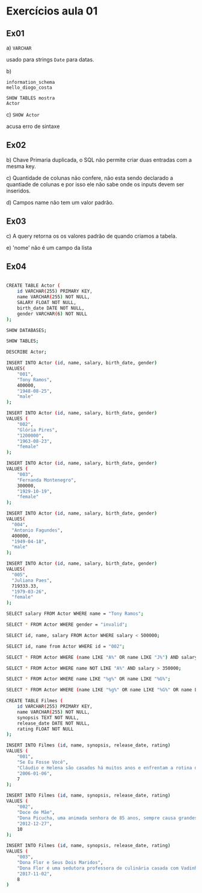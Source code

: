 # Exercícios aula 01


## Ex01

a) 
```VARCHAR```

usado para strings
```Date```
para datas.

b) 
```SHOW DATABASES 
information_schema
mello_diogo_costa
 ```
```
SHOW TABLES mostra 
Actor
```
c) 
```SHOW Actor```

acusa erro de sintaxe

## Ex02

b) 
Chave Primaria duplicada, o SQL não permite criar duas entradas com a mesma key.

c)
Quantidade de colunas não confere, não esta sendo declarado a quantiade de colunas e por isso ele não sabe onde os inputs devem ser inseridos. 

d)
Campos name não tem um valor padrão.

## Ex03

c)
A query retorna os os valores padrão de quando criamos a tabela.

e)
'nome' não é um campo da lista


## Ex04


```sh

CREATE TABLE Actor (
	id VARCHAR(255) PRIMARY KEY,
    name VARCHAR(255) NOT NULL,
    SALARY FLOAT NOT NULL,
    birth_date DATE NOT NULL,
    gender VARCHAR(6) NOT NULL
);

SHOW DATABASES;

SHOW TABLES;

DESCRIBE Actor;

INSERT INTO Actor (id, name, salary, birth_date, gender)
VALUES(
	"001",
    "Tony Ramos",
    400000,
    "1948-08-25",
    "male"
);

INSERT INTO Actor (id, name, salary, birth_date, gender)
VALUES (
	"002",
    "Glória Pires",
    "1200000",
    "1963-08-23",
    "female"
);

INSERT INTO Actor (id, name, salary, birth_date, gender)
VALUES (
	"003", 
	"Fernanda Montenegro",
	300000,
	"1929-10-19", 
	"female"
);

INSERT INTO Actor (id, name, salary, birth_date, gender)
VALUES(
  "004",
  "Antonio Fagundes",
  400000,
  "1949-04-18", 
  "male"
);

INSERT INTO Actor (id, name, salary, birth_date, gender)
VALUES(
  "005", 
  "Juliana Paes",
  719333.33,
  "1979-03-26", 
  "female"
);

SELECT salary FROM Actor WHERE name = "Tony Ramos";

SELECT * FROM Actor WHERE gender = "invalid";

SELECT id, name, salary FROM Actor WHERE salary < 500000;

SELECT id, name from Actor WHERE id = "002";

SELECT * FROM Actor WHERE (name LIKE "A%" OR name LIKE "J%") AND salary > 300000;

SELECT * FROM Actor WHERE name NOT LIKE "A%" AND salary > 350000;

SELECT * FROM Actor WHERE name LIKE "%g%" OR name LIKE "%G%";

SELECT * FROM Actor WHERE (name LIKE "%g%" OR name LIKE "%G%" OR name LIKE "%a%" OR name LIKE "%A%") AND salary BETWEEN 350000 AND 900000;

CREATE TABLE Filmes (
	id VARCHAR(255) PRIMARY KEY,
    name VARCHAR(255) NOT NULL,
    synopsis TEXT NOT NULL,
    release_date DATE NOT NULL,
    rating FLOAT NOT NULL
);

INSERT INTO Filmes (id, name, synopsis, release_date, rating)
VALUES (
	"001",
    "Se Eu Fosse Você",
    "Cláudio e Helena são casados há muitos anos e enfrentam a rotina do casamento. Um dia eles são atingidos por um fenômeno inexplicável e trocam de corpos",
    "2006-01-06",
    7
);

INSERT INTO Filmes (id, name, synopsis, release_date, rating)
VALUES (
	"002",
    "Doce de Mãe",
    "Dona Picucha, uma animada senhora de 85 anos, sempre causa grandes confusões. A vida dela e dos seus quatro filhos sofre uma reviravolta depois que Zaida, empregada e amiga de Dona Picucha, anuncia que vai se casar e não poderá mais morar com ela",
    "2012-12-27",
    10
);

INSERT INTO Filmes (id, name, synopsis, release_date, rating)
VALUES (
	"003",
    "Dona Flor e Seus Dois Maridos",
    "Dona Flor é uma sedutora professora de culinária casada com Vadinho, que só quer saber de farras e jogatina nas boates. A vida de abusos acaba por acarretar sua morte precoce.",
    "2017-11-02",
    8
)
```












